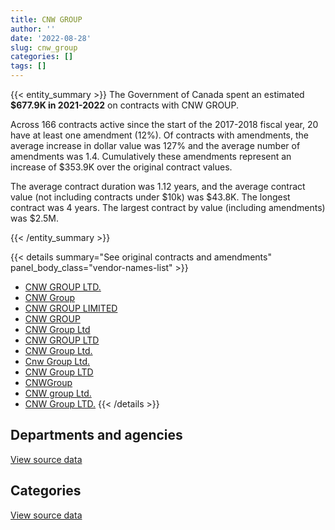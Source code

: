 ```yaml
---
title: CNW GROUP
author: ''
date: '2022-08-28'
slug: cnw_group
categories: []
tags: []
---
```


<script src="/rmarkdown-libs/htmlwidgets/htmlwidgets.js"></script>
<link href="/rmarkdown-libs/datatables-css/datatables-crosstalk.css" rel="stylesheet" />
<script src="/rmarkdown-libs/datatables-binding/datatables.js"></script>
<script src="/rmarkdown-libs/jquery/jquery-3.6.0.min.js"></script>
<link href="/rmarkdown-libs/dt-core-bootstrap/css/dataTables.bootstrap.min.css" rel="stylesheet" />
<link href="/rmarkdown-libs/dt-core-bootstrap/css/dataTables.bootstrap.extra.css" rel="stylesheet" />
<script src="/rmarkdown-libs/dt-core-bootstrap/js/jquery.dataTables.min.js"></script>
<script src="/rmarkdown-libs/dt-core-bootstrap/js/dataTables.bootstrap.min.js"></script>
<link href="/rmarkdown-libs/crosstalk/css/crosstalk.min.css" rel="stylesheet" />
<script src="/rmarkdown-libs/crosstalk/js/crosstalk.min.js"></script>
<script src="/rmarkdown-libs/htmlwidgets/htmlwidgets.js"></script>
<link href="/rmarkdown-libs/datatables-css/datatables-crosstalk.css" rel="stylesheet" />
<script src="/rmarkdown-libs/datatables-binding/datatables.js"></script>
<script src="/rmarkdown-libs/jquery/jquery-3.6.0.min.js"></script>
<link href="/rmarkdown-libs/dt-core-bootstrap/css/dataTables.bootstrap.min.css" rel="stylesheet" />
<link href="/rmarkdown-libs/dt-core-bootstrap/css/dataTables.bootstrap.extra.css" rel="stylesheet" />
<script src="/rmarkdown-libs/dt-core-bootstrap/js/jquery.dataTables.min.js"></script>
<script src="/rmarkdown-libs/dt-core-bootstrap/js/dataTables.bootstrap.min.js"></script>
<link href="/rmarkdown-libs/crosstalk/css/crosstalk.min.css" rel="stylesheet" />
<script src="/rmarkdown-libs/crosstalk/js/crosstalk.min.js"></script>

{{< entity_summary >}}
The Government of Canada spent an estimated **\$677.9K in 2021-2022** on contracts with CNW GROUP.

Across 166 contracts active since the start of the 2017-2018 fiscal year, 20 have at least one amendment (12%). Of contracts with amendments, the average increase in dollar value was 127% and the average number of amendments was 1.4. Cumulatively these amendments represent an increase of \$353.9K over the original contract values.

The average contract duration was 1.12 years, and the average contract value (not including contracts under \$10k) was \$43.8K. The longest contract was 4 years. The largest contract by value (including amendments) was \$2.5M.

{{< /entity_summary >}}

{{< details summary="See original contracts and amendments" panel_body_class="vendor-names-list" >}}
- [CNW GROUP LTD.](https://search.open.canada.ca/en/ct/?sort=contract_value_f%20desc&page=1&search_text=%22CNW%20GROUP%20LTD.%22)
- [CNW Group](https://search.open.canada.ca/en/ct/?sort=contract_value_f%20desc&page=1&search_text=%22CNW%20Group%22)
- [CNW GROUP LIMITED](https://search.open.canada.ca/en/ct/?sort=contract_value_f%20desc&page=1&search_text=%22CNW%20GROUP%20LIMITED%22)
- [CNW GROUP](https://search.open.canada.ca/en/ct/?sort=contract_value_f%20desc&page=1&search_text=%22CNW%20GROUP%22)
- [CNW Group Ltd](https://search.open.canada.ca/en/ct/?sort=contract_value_f%20desc&page=1&search_text=%22CNW%20Group%20Ltd%22)
- [CNW GROUP LTD](https://search.open.canada.ca/en/ct/?sort=contract_value_f%20desc&page=1&search_text=%22CNW%20GROUP%20LTD%22)
- [CNW Group Ltd.](https://search.open.canada.ca/en/ct/?sort=contract_value_f%20desc&page=1&search_text=%22CNW%20Group%20Ltd.%22)
- [Cnw Group Ltd.](https://search.open.canada.ca/en/ct/?sort=contract_value_f%20desc&page=1&search_text=%22Cnw%20Group%20Ltd.%22)
- [CNW Group LTD](https://search.open.canada.ca/en/ct/?sort=contract_value_f%20desc&page=1&search_text=%22CNW%20Group%20LTD%22)
- [CNWGroup](https://search.open.canada.ca/en/ct/?sort=contract_value_f%20desc&page=1&search_text=%22CNWGroup%22)
- [CNW group Ltd.](https://search.open.canada.ca/en/ct/?sort=contract_value_f%20desc&page=1&search_text=%22CNW%20group%20Ltd.%22)
- [CNW Group LTD.](https://search.open.canada.ca/en/ct/?sort=contract_value_f%20desc&page=1&search_text=%22CNW%20Group%20LTD.%22)
{{< /details >}}

## Departments and agencies

<div id="htmlwidget-1" style="width:100%;height:auto;" class="datatables html-widget"></div>
<script type="application/json" data-for="htmlwidget-1">{"x":{"style":"bootstrap","filter":"none","vertical":false,"data":[["<a href=\"/departments/aafc-aac/\">Agriculture and Agri-Food Canada<\/a>","<a href=\"/departments/aandc-aadnc/\">Crown-Indigenous Relations and Northern Affairs Canada<\/a>","<a href=\"/departments/cbsa-asfc/\">Canada Border Services Agency<\/a>","<a href=\"/departments/ced-dec/\">Canada Economic Development for Quebec Regions<\/a>","<a href=\"/departments/cer-rec/\">Canada Energy Regulator<\/a>","<a href=\"/departments/cfia-acia/\">Canadian Food Inspection Agency<\/a>","<a href=\"/departments/cic/\">Immigration, Refugees and Citizenship Canada<\/a>","<a href=\"/departments/cihr-irsc/\">Canadian Institutes of Health Research<\/a>","<a href=\"/departments/cra-arc/\">Canada Revenue Agency<\/a>","<a href=\"/departments/csa-asc/\">Canadian Space Agency<\/a>","<a href=\"/departments/csc-scc/\">Correctional Service of Canada<\/a>","<a href=\"/departments/cta-otc/\">Canadian Transportation Agency<\/a>","<a href=\"/departments/dfo-mpo/\">Fisheries and Oceans Canada<\/a>","<a href=\"/departments/ec/\">Environment and Climate Change Canada<\/a>","<a href=\"/departments/elections/\">Elections Canada<\/a>","<a href=\"/departments/esdc-edsc/\">Employment and Social Development Canada<\/a>","<a href=\"/departments/fcac-acfc/\">Financial Consumer Agency of Canada<\/a>","<a href=\"/departments/hc-sc/\">Health Canada<\/a>","<a href=\"/departments/ic/\">Innovation, Science and Economic Development Canada<\/a>","<a href=\"/departments/infc/\">Infrastructure Canada<\/a>","<a href=\"/departments/isc-sac/\">Indigenous Services Canada<\/a>","<a href=\"/departments/jus/\">Department of Justice Canada<\/a>","<a href=\"/departments/lac-bac/\">Library and Archives Canada<\/a>","<a href=\"/departments/nrc-cnrc/\">National Research Council Canada<\/a>","<a href=\"/departments/nrcan-rncan/\">Natural Resources Canada<\/a>","<a href=\"/departments/nserc-crsng/\">Natural Sciences and Engineering Research Council of Canada<\/a>","<a href=\"/departments/osgg-bsgg/\">Office of the Secretary to the Governor General<\/a>","<a href=\"/departments/pc/\">Parks Canada<\/a>","<a href=\"/departments/pch/\">Canadian Heritage<\/a>","<a href=\"/departments/pco-bcp/\">Privy Council Office<\/a>","<a href=\"/departments/ppsc-sppc/\">Public Prosecution Service of Canada<\/a>","<a href=\"/departments/ps-sp/\">Public Safety Canada<\/a>","<a href=\"/departments/pwgsc-tpsgc/\">Public Services and Procurement Canada<\/a>","<a href=\"/departments/ssc-spc/\">Shared Services Canada<\/a>","<a href=\"/departments/tc/\">Transport Canada<\/a>","<a href=\"/departments/tsb-bst/\">Transportation Safety Board of Canada<\/a>","<a href=\"/departments/vac-acc/\">Veterans Affairs Canada<\/a>","<a href=\"/departments/wage/\">Department for Women and Gender Equality<\/a>","<a href=\"/departments/wd-deo/\">Western Economic Diversification Canada<\/a>"],[27685,47865.62,null,28226.36,10499,24180,24965.79,28250,22600,22995,10498.95,2415.52,33900,649.05,23702.62,24950.4,null,31174.44,null,29529.27,39413.84,null,null,11146.47,36551.78,11367.8,22600,16096.5,36318.2,47703.91,4584.28,22600,38966.47,6931.93,29226.55,19775,45200,null,null],[22600,52840.54,null,29840.43,10500,28365,25034.19,28250,7032.74,19545.75,10499.99,2422.14,18101.72,39592.2,30439.15,23791.02,14060.9,31798.2,24950.4,29610.18,52840.54,33900,4047.5,843.24,31999.93,null,22600,null,32226.25,29756.46,6191.32,22600,39073.23,null,56377.17,null,51076,null,12995],[22600,null,16950,26407.46,10500,29380,26130,28250,13714.08,24144.75,10498.95,2415.52,20926.11,67068.75,17636,26469.12,13059.1,32435.52,69030.63,29529.27,null,16950,6451.25,9326.76,32982.87,11506.79,null,null,56981.92,40294.22,6174.4,24860,2570246.7,null,33900,13560,45200,29289.6,null],[null,null,3318.26,22995,null,30000,26130,28250,81868.87,17331.28,null,null,37586.17,45053.75,5846.46,26469.12,null,34179.98,26469.12,29529.27,26469.12,16950,6451.25,null,35862.46,11506.79,null,28743.75,2472.67,62106.38,null,null,28250,null,8750.61,null,null,35301.92,null]],"container":"<table class=\"table table-striped table-hover row-border order-column display\">\n  <thead>\n    <tr>\n      <th>Department<\/th>\n      <th>2018-2019<\/th>\n      <th>2019-2020<\/th>\n      <th>2020-2021<\/th>\n      <th>2021-2022<\/th>\n    <\/tr>\n  <\/thead>\n<\/table>","options":{"order":[[4,"desc"]],"pageLength":10,"autoWidth":true,"columnDefs":[{"targets":1,"render":"function(data, type, row, meta) {\n    return type !== 'display' ? data : DTWidget.formatCurrency(data, \"$\", 2, 3, \",\", \".\", true, null);\n  }"},{"targets":2,"render":"function(data, type, row, meta) {\n    return type !== 'display' ? data : DTWidget.formatCurrency(data, \"$\", 2, 3, \",\", \".\", true, null);\n  }"},{"targets":3,"render":"function(data, type, row, meta) {\n    return type !== 'display' ? data : DTWidget.formatCurrency(data, \"$\", 2, 3, \",\", \".\", true, null);\n  }"},{"targets":4,"render":"function(data, type, row, meta) {\n    return type !== 'display' ? data : DTWidget.formatCurrency(data, \"$\", 2, 3, \",\", \".\", true, null);\n  }"},{"width":"16%","targets":[1,2,3,4]},{"className":"dt-right","targets":[1,2,3,4]}],"orderClasses":false}},"evals":["options.columnDefs.0.render","options.columnDefs.1.render","options.columnDefs.2.render","options.columnDefs.3.render"],"jsHooks":[]}</script>
<p class="text-right">
<a href="https://github.com/GoC-Spending/contracts-data/tree/main/data/out/vendors/cnw_group/summary_by_fiscal_year_by_department.csv" class="source-data-link btn btn-link">View source data</a>
</p>

## Categories

<div id="htmlwidget-2" style="width:100%;height:auto;" class="datatables html-widget"></div>
<script type="application/json" data-for="htmlwidget-2">{"x":{"style":"bootstrap","filter":"none","vertical":false,"data":[["<a href=\"/categories/professional_services/\">Professional services<\/a>","<a href=\"/categories/medical/\">Medical<\/a>","<a href=\"/categories/human_capital/\">Human capital<\/a>"],[723710.32,null,58859.44],[814002.98,null,31798.2],[3338349.15,null,46520.64],[521915.68,3318.26,152658.29]],"container":"<table class=\"table table-striped table-hover row-border order-column display\">\n  <thead>\n    <tr>\n      <th>Category<\/th>\n      <th>2018-2019<\/th>\n      <th>2019-2020<\/th>\n      <th>2020-2021<\/th>\n      <th>2021-2022<\/th>\n    <\/tr>\n  <\/thead>\n<\/table>","options":{"order":[[4,"desc"]],"dom":"t","pageLength":30,"autoWidth":true,"columnDefs":[{"targets":1,"render":"function(data, type, row, meta) {\n    return type !== 'display' ? data : DTWidget.formatCurrency(data, \"$\", 2, 3, \",\", \".\", true, null);\n  }"},{"targets":2,"render":"function(data, type, row, meta) {\n    return type !== 'display' ? data : DTWidget.formatCurrency(data, \"$\", 2, 3, \",\", \".\", true, null);\n  }"},{"targets":3,"render":"function(data, type, row, meta) {\n    return type !== 'display' ? data : DTWidget.formatCurrency(data, \"$\", 2, 3, \",\", \".\", true, null);\n  }"},{"targets":4,"render":"function(data, type, row, meta) {\n    return type !== 'display' ? data : DTWidget.formatCurrency(data, \"$\", 2, 3, \",\", \".\", true, null);\n  }"},{"width":"16%","targets":[1,2,3,4]},{"className":"dt-right","targets":[1,2,3,4]}],"orderClasses":false,"lengthMenu":[10,25,30,50,100]}},"evals":["options.columnDefs.0.render","options.columnDefs.1.render","options.columnDefs.2.render","options.columnDefs.3.render"],"jsHooks":[]}</script>
<p class="text-right">
<a href="https://github.com/GoC-Spending/contracts-data/tree/main/data/out/vendors/cnw_group/summary_by_fiscal_year_by_category.csv" class="source-data-link btn btn-link">View source data</a>
</p>
